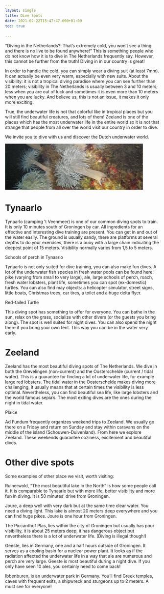 ```yaml
---
layout: single
title: Dive Spots
date: 2021-02-22T15:47:47.000+01:00
toc: true

---
```

“Diving in the Netherlands?! That’s extremely cold, you won’t see a thing and there is no live to be found anywhere!” This is something people who do not know how it is to dive in The Netherlands frequently say. However, this cannot be further from the truth! Diving in in our country is great!

In order to handle the cold, you can simply wear a diving suit (at least 7mm). It can actually be even very warm, especially with new suits. About the visibility: it is not a tropical diving paradise where you can see further than 20 meters; visibility in The Netherlands is usually between 3 and 10 meters; less when you are out of luck and sometimes it is even more than 10 meters when you are lucky. And believe us, this is not an issue, it makes it only more exciting.

True, the underwater life is not that colorful like in tropical places but you will still find beautiful creatures, and lots of them! Zeeland is one of the places which has the most underwater life in the entire world so it is not that strange that people from all over the world visit our country in order to dive.

We invite you to dive with us and discover the Dutch underwater world.

![](assets/anemoon2.jpg)

# Tynaarlo

Tynaarlo (camping ’t Veenmeer) is one of our common diving spots to train. It is only 10 minutes south of Groningen by car.
All ingredients for an effective and interesting dive training are present. You can get in and out of the water easily. The ground is usually sandy, there are platforms at several depths to do your exercises, there is a buoy with a large chain indicating the deepest point of 15 meters. Visibility normally varies from 1,5 to 5 meters.

Schools of perch in Tynaarlo

Tynaarlo is not only suited for dive training, you can also make fun dives. A lot of the underwater fish species in fresh water pools can be found here: pike (varying from small to very large), ale, large schools of perch, roach, fresh water lobsters, plant life, sometimes you can spot (ex-domestic) turtles. You can also find may objects: a helicopter simulator, street signs, little boats, Christmas trees, car tires, a toilet and a huge delta flyer.

Red-tailed Turtle

This diving spot has something to offer for everyone. You can bathe in the sun, relax on the grass, socialize with other divers (or the guests you bring along). The spot is well suited for night dives. You can also spend the night there if you bring your own tent. This way you can be in the water very early.

# Zeeland

Zeeland has the most beautiful diving spots of The Netherlands. We dive in both the Grevelingen (non-current) and the Oosterschelde (current / tidal water). This is a guarantee for finding a lot of underwater life, for example large red lobsters. The tidal water in the Oosterschelde makes diving more challenging, it usually means that at certain times the visibility is less optimal. Nevertheless, you can find beautiful sea life, like large lobsters and the world famous sepia’s. The most exiting dives are the ones during the night in tidal water.

Plaice

Ad Fundum frequently organizes weekend trips to Zeeland. We usually go there on a Friday and return on Sunday and stay within caravans on the middle of the island (Schouwen-Duivenland). From here we explore Zeeland. These weekends guarantee coziness, excitement and beautiful dives.

# Other dive spots

Some examples of other place we visit, worth visiting:

Ruinerwold, “The most beautiful lake in the North” is how some people call it. It is comparable to Tynaarlo but with more life, better visibility and more fun in diving. It is 50 minutes’ drive from Groningen.

Joure, a deep well with very dark but at the same time clear water. You need a diving light. This lake is almost 20 meters deep everywhere and you can find huge pikes. Joure is one hour from Groningen.

The Piccardhof Plas, lies within the city of Groningen but usually has poor visibility, it is about 25 meters deep, it has dangerous object but nevertheless there is a lot of underwater life. (Diving is illegal though!)

Geeste, lies in Germany, one and a half hours outside of Groningen. It serves as a cooling basin for a nuclear power plant. It looks as if the radiation affected the underwater life in a way that ale are numerous and perch are very large. Geeste is most beautiful during a night dive. If you only have seen 10 ales, you certainly need to come back!

Ibbenburen, is an underwater park in Germany. You’ll find Greek temples, caves with frequent exits, a shipwreck and sturgeons up to 2 meters. A must see for everyone!